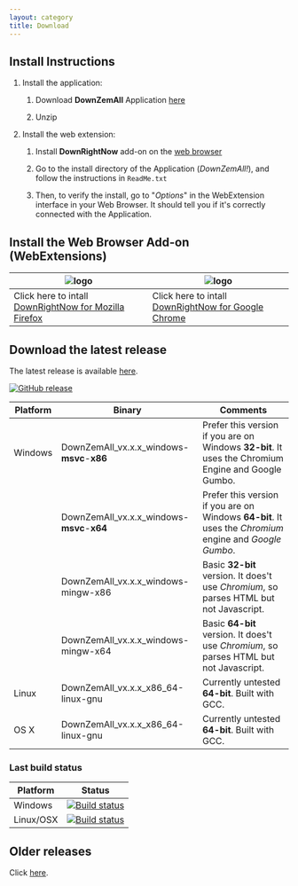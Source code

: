 ```yaml
---
layout: category
title: Download
---
```


## Install Instructions

1. Install the application:

    1. Download **DownZemAll** Application [here](#download-latest-release)

    2. Unzip

2. Install the web extension:

    1. Install **DownRightNow** add-on on the [web browser](#install-webextension)

    2. Go to the install directory of the Application (*DownZemAll!*), and follow the instructions in `ReadMe.txt`

    3. Then, to verify the install, go to "*Options*" in the WebExtension interface in your Web Browser. It should tell you if it's correctly connected with the Application. 


## Install the Web Browser Add-on (WebExtensions)<a name="install-webextension"></a>

| ![logo](/DownZemAll/assets/images/firefox.png) | ![logo](/DownZemAll/assets/images/chrome.png) |
|-----------------------------------|----------------------------------|
| Click here to intall [DownRightNow for Mozilla Firefox](https://addons.mozilla.org/en-US/firefox/addon/down-right-now/ "https://addons.mozilla.org/en-US/firefox/addon/down-right-now/") | Click here to intall [DownRightNow for Google Chrome](https://chrome.google.com/webstore/detail/down-right-now/modofbhnhlagjmejdbalnijgncppjeio "https://chrome.google.com/webstore/detail/down-right-now/modofbhnhlagjmejdbalnijgncppjeio") |


## Download the latest release<a name="download-latest-release"></a>

The latest release is available [here](https://github.com/setvisible/DownZemAll/releases/latest).

[![GitHub release](https://img.shields.io/github/v/release/setvisible/downzemall.svg)](https://github.com/setvisible/DownZemAll/releases/latest)



<table>
  <thead>
    <tr>
      <th>Platform</th>
      <th>Binary</th>
      <th>Comments</th>
    </tr>
  </thead>
  <tbody>
    <tr>
      <td>Windows</td>
      <td>DownZemAll_vx.x.x_windows-<b>msvc</b>-<b>x86</b></td>
      <td>Prefer this version if you are on Windows <b>32-bit</b>. It uses the Chromium Engine and Google Gumbo.</td>
    </tr>
    <tr>
      <td></td>
      <td>DownZemAll_vx.x.x_windows-<b>msvc</b>-<b>x64</b></td>
      <td>Prefer this version if you are on Windows <b>64-bit</b>. It uses the <i>Chromium</i> engine and <i>Google Gumbo</i>.</td>
    </tr>
    <tr>
      <td></td>
      <td>DownZemAll_vx.x.x_windows-mingw-x86</td>
      <td>Basic <b>32-bit</b> version. It does't use <i>Chromium</i>, so parses HTML but not Javascript.</td>
    </tr>
    <tr>
      <td></td>
      <td>DownZemAll_vx.x.x_windows-mingw-x64</td>
      <td>Basic <b>64-bit</b> version. It does't use <i>Chromium</i>, so parses HTML but not Javascript.</td>
    </tr>
    <tr>
      <td>Linux</td>
      <td> DownZemAll_vx.x.x_x86_64-linux-gnu</td>
      <td>Currently untested <b>64-bit</b>. Built with GCC.</td>
    </tr>
    <tr>
      <td>OS X</td>
      <td> DownZemAll_vx.x.x_x86_64-linux-gnu</td>
      <td>Currently untested <b>64-bit</b>. Built with GCC.</td>
    </tr>
  </tbody>
</table>


### Last build status<a name="last-build-status"></a>

| Platform | Status |
|---------|-----------|
| Windows |  [![Build status](https://ci.appveyor.com/api/projects/status/github/setvisible/downzemall?branch=master&svg=true)](https://ci.appveyor.com/project/setvisible/downzemall)  |
| Linux/OSX | [![Build status](https://api.travis-ci.org/setvisible/downzemall.svg?branch=master)](https://travis-ci.org/setvisible/downzemall) |



## Older releases<a name="older-releases"></a>

Click [here](https://github.com/setvisible/DownZemAll/releases).

